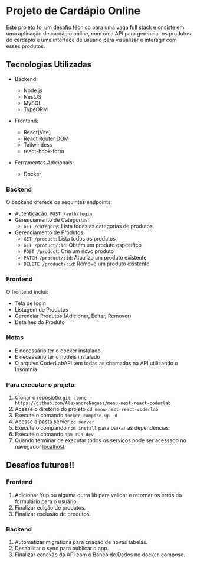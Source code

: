 # Projeto de Cardápio Online

Este projeto foi um desafio técnico para uma vaga full stack e   onsiste em uma aplicação de cardápio online, com uma API para gerenciar os produtos do cardápio e uma interface de usuário para visualizar e interagir com esses produtos.

## Tecnologias Utilizadas

- Backend:
  - Node.js
  - NestJS
  - MySQL
  - TypeORM

- Frontend:
  - React(Vite)
  - React Router DOM
  - Tailwindcss
  - react-hook-form

- Ferramentas Adicionais:
  - Docker

### Backend

O backend oferece os seguintes endpoints:

- Autenticação: `POST /auth/login`
- Gerenciamento de Categorias:
  - `GET /category`: Lista todas as categorias de produtos
- Gerenciamento de Produtos:
  - `GET /product`: Lista todos os produtos
  - `GET /product/:id`: Obtém um produto específico
  - `POST /product`: Cria um novo produto
  - `PATCH /product/:id`: Atualiza um produto existente
  - `DELETE /product/:id`: Remove um produto existente

### Frontend

O frontend inclui:
- Tela de login
- Listagem de Produtos
- Gerenciar Produtos (Adicionar, Editar, Remover)
- Detalhes do Produto

### Notas
- É necessário ter o docker instalado
- É necessário ter o nodejs instalado
- O arquivo CoderLabAPI tem todas as chamadas na API utilizando o Insomnia

### Para executar o projeto:
1. Clonar o reposiótio `git clone https://github.com/AlexandreNoguez/menu-nest-react-coderlab`
2. Acesse o diretório do projeto `cd menu-nest-react-coderlab`
3. Execute o comando `docker-compose up -d`
4. Acesse a pasta server `cd server`
5. Execute o compando `npm install` para baixar as dependências
6. Execute o comando `npm run dev`
7. Quando terminar de executar todos os serviços pode ser acessado no navegador <a href="http://localhost:5173">localhost</a>

## Desafios futuros!!

### Frontend
<ol>
  <li>Adicionar Yup ou alguma outra lib para validar e retornar os erros do formulário para o usuário.</li>
  <li>Finalizar edição de produtos.</li>
  <li>Finalizar exclusão de produtos.</li>
</ol>

### Backend
<ol>
  <li>Automatizar migrations para criação de novas tabelas.</li>
  <li>Desabilitar o sync para publicar o app.</li>
  <li>Finalizar conexão da API com o Banco de Dados no docker-compose.</li>
</ol>